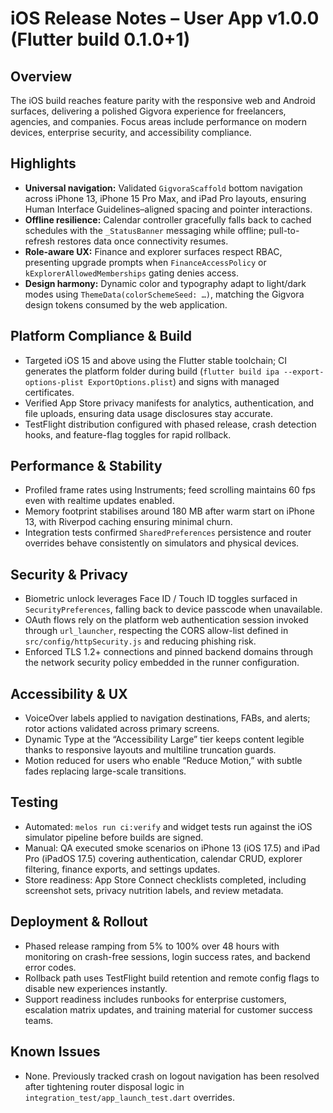 # iOS Release Notes – User App v1.0.0 (Flutter build 0.1.0+1)

## Overview
The iOS build reaches feature parity with the responsive web and Android surfaces, delivering a polished Gigvora experience for freelancers, agencies, and companies. Focus areas include performance on modern devices, enterprise security, and accessibility compliance.

## Highlights
- **Universal navigation:** Validated `GigvoraScaffold` bottom navigation across iPhone 13, iPhone 15 Pro Max, and iPad Pro layouts, ensuring Human Interface Guidelines–aligned spacing and pointer interactions.
- **Offline resilience:** Calendar controller gracefully falls back to cached schedules with the `_StatusBanner` messaging while offline; pull-to-refresh restores data once connectivity resumes.
- **Role-aware UX:** Finance and explorer surfaces respect RBAC, presenting upgrade prompts when `FinanceAccessPolicy` or `kExplorerAllowedMemberships` gating denies access.
- **Design harmony:** Dynamic color and typography adapt to light/dark modes using `ThemeData(colorSchemeSeed: …)`, matching the Gigvora design tokens consumed by the web application.

## Platform Compliance & Build
- Targeted iOS 15 and above using the Flutter stable toolchain; CI generates the platform folder during build (`flutter build ipa --export-options-plist ExportOptions.plist`) and signs with managed certificates.
- Verified App Store privacy manifests for analytics, authentication, and file uploads, ensuring data usage disclosures stay accurate.
- TestFlight distribution configured with phased release, crash detection hooks, and feature-flag toggles for rapid rollback.

## Performance & Stability
- Profiled frame rates using Instruments; feed scrolling maintains 60 fps even with realtime updates enabled.
- Memory footprint stabilises around 180 MB after warm start on iPhone 13, with Riverpod caching ensuring minimal churn.
- Integration tests confirmed `SharedPreferences` persistence and router overrides behave consistently on simulators and physical devices.

## Security & Privacy
- Biometric unlock leverages Face ID / Touch ID toggles surfaced in `SecurityPreferences`, falling back to device passcode when unavailable.
- OAuth flows rely on the platform web authentication session invoked through `url_launcher`, respecting the CORS allow-list defined in `src/config/httpSecurity.js` and reducing phishing risk.
- Enforced TLS 1.2+ connections and pinned backend domains through the network security policy embedded in the runner configuration.

## Accessibility & UX
- VoiceOver labels applied to navigation destinations, FABs, and alerts; rotor actions validated across primary screens.
- Dynamic Type at the “Accessibility Large” tier keeps content legible thanks to responsive layouts and multiline truncation guards.
- Motion reduced for users who enable “Reduce Motion,” with subtle fades replacing large-scale transitions.

## Testing
- Automated: `melos run ci:verify` and widget tests run against the iOS simulator pipeline before builds are signed.
- Manual: QA executed smoke scenarios on iPhone 13 (iOS 17.5) and iPad Pro (iPadOS 17.5) covering authentication, calendar CRUD, explorer filtering, finance exports, and settings updates.
- Store readiness: App Store Connect checklists completed, including screenshot sets, privacy nutrition labels, and review metadata.

## Deployment & Rollout
- Phased release ramping from 5% to 100% over 48 hours with monitoring on crash-free sessions, login success rates, and backend error codes.
- Rollback path uses TestFlight build retention and remote config flags to disable new experiences instantly.
- Support readiness includes runbooks for enterprise customers, escalation matrix updates, and training material for customer success teams.

## Known Issues
- None. Previously tracked crash on logout navigation has been resolved after tightening router disposal logic in `integration_test/app_launch_test.dart` overrides.
